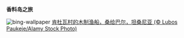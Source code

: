 
**香料岛之旅**

![bing-wallpaper](https://www.bing.com/th?id=OHR.ZanzibarBoats_ZH-CN2915388379_1920x1080.jpg)
[肯杜瓦村的木制渔船，桑给巴尔，坦桑尼亚 (© Lubos Paukeje/Alamy Stock Photo)](https://www.bing.com/search?q=%E6%A1%91%E7%BB%99%E5%B7%B4%E5%B0%94&amp;form=hpcapt&amp;mkt=zh-cn)
  
